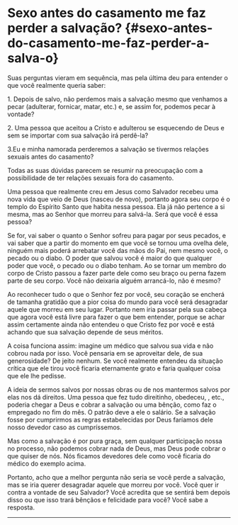 # Sexo antes do casamento me faz perder a salvação? {#sexo-antes-do-casamento-me-faz-perder-a-salva-o}

Suas perguntas vieram em sequência, mas pela última deu para entender o que você realmente queria saber:

​1\. Depois de salvo, não perdemos mais a salvação mesmo que venhamos a pecar (adulterar, fornicar, matar, etc.) e, se assim for, podemos pecar à vontade?

​2\. Uma pessoa que aceitou a Cristo e adulterou se esquecendo de Deus e sem se importar com sua salvação irá perdê-la?

3.Eu e minha namorada perderemos a salvação se tivermos relações sexuais antes do casamento?

Todas as suas dúvidas parecem se resumir na preocupação com a possibilidade de ter relações sexuais fora do casamento.

Uma pessoa que realmente creu em Jesus como Salvador recebeu uma nova vida que veio de Deus (nasceu de novo), portanto agora seu corpo é o templo do Espírito Santo que habita nessa pessoa. Ela já não pertence a si mesma, mas ao Senhor que morreu para salvá-la. Será que você é essa pessoa?

Se for, vai saber o quanto o Senhor sofreu para pagar por seus pecados, e vai saber que a partir do momento em que você se tornou uma ovelha dele, ninguém mais poderá arrebatar você das mãos do Pai, nem mesmo você, o pecado ou o diabo. O poder que salvou você é maior do que qualquer poder que você, o pecado ou o diabo tenham. Ao se tornar um membro do corpo de Cristo passou a fazer parte dele como seu braço ou perna fazem parte de seu corpo. Você não deixaria alguém arrancá-lo, não é mesmo?

Ao reconhecer tudo o que o Senhor fez por você, seu coração se encherá de tamanha gratidão que a pior coisa do mundo para você será desagradar aquele que morreu em seu lugar. Portanto nem iria passar pela sua cabeça que agora você está livre para fazer o que bem entender, porque se achar assim certamente ainda não entendeu o que Cristo fez por você e está achando que sua salvação depende de seus méritos.

A coisa funciona assim: imagine um médico que salvou sua vida e não cobrou nada por isso. Você pensaria em se aproveitar dele, de sua generosidade? De jeito nenhum. Se você realmente entendeu da situação crítica que ele tirou você ficaria eternamente grato e faria qualquer coisa que ele lhe pedisse.

A ideia de sermos salvos por nossas obras ou de nos mantermos salvos por elas nos dá direitos. Uma pessoa que fez tudo direitinho, obedeceu, , etc., poderia chegar a Deus e cobrar a salvação ou uma bênção, como faz o empregado no fim do mês. O patrão deve a ele o salário. Se a salvação fosse por cumprirmos as regras estabelecidas por Deus faríamos dele nosso devedor caso as cumpríssemos.

Mas como a salvação é por pura graça, sem qualquer participação nossa no processo, não podemos cobrar nada de Deus, mas Deus pode cobrar o que quiser de nós. Nós ficamos devedores dele como você ficaria do médico do exemplo acima.

Portanto, acho que a melhor pergunta não seria se você perde a salvação, mas se iria querer desagradar aquele que morreu por você. Você quer ir contra a vontade de seu Salvador? Você acredita que se sentirá bem depois disso ou que isso trará bênçãos e felicidade para você? Você sabe a resposta.

*****